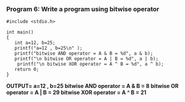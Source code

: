 ### Program 6: Write a program using bitwise operator
```
#include <stdio.h>

int main()
{
   int a=12, b=25;
   printf("a=12 , b=25\n" );
   printf("bitwise AND operator = A & B = %d", a & b);
   printf("\n bitwise OR operator = A | B = %d", a | b);
    printf("\n bitwise XOR operator = A ^ B = %d", a ^ b);
   return 0;
}
```
**OUTPUT=
a=12 , b=25
bitwise AND operator = A & B = 8
 bitwise OR operator = A | B = 29
 bitwise XOR operator = A ^ B = 21**
